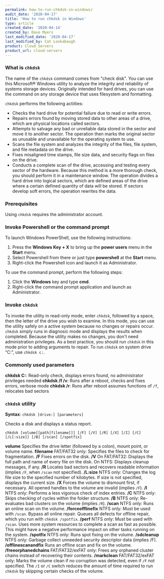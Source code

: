 ```yaml
---
permalink: how-to-run-chkdsk-in-windows/
audit_date: '2020-04-17'
title: 'How to run chkdsk in Windows'
type: article
created_date: '2020-04-14'
created_by: Dave Myers
last_modified_date: '2020-04-17'
last_modified_by: Cat Lookabaugh
product: Cloud Servers
product_url: cloud-servers
---
```


### What is `chkdsk`

The name of the `chkdsk` command comes from "check disk". You can use this Microsoft&reg; Windows utility
to analyze the integrity and reliability of systems storage devices. Originally intended for hard drives,
you can use the command on any storage device that uses filesystem and formatting. 

`chkdsk` performs the following actiities:

- Checks the hard drive for potential failure due to read or write errors. 
- Repairs errors found by moving stored data to other areas of a drive, which are physical locations
  called sectors. 
- Attempts to salvage any bad or unreliable data stored in the sector and move it to another sector. The
  operation then marks the original sector as unusable and unavailable for the operating system to use.
- Scans the file system and analyzes the integrity of the files, file system, and file metadata on the drive.
- Fixes misaligned time stamps, file size data, and security flags on files on the drive.
- Conducts a complete scan of the drive, accessing and testing every sector of the hardware. Because this method
  is a more thorough check, you should perform it in a maintenance window. The operation divides a hard drive
  into logical sectors, which are defined areas of the drive where a certain defined quantity of data will be stored.
  If sectors develop soft errors, the operation rewrites the data.

### Prerequisites

Using `chkdsk` requires the administrator account.

### Invoke Powershell or the command prompt

To launch Windows PowerShell, use the following instructions:

1. Press the **Windows Key + X** to bring up the **power users** menu in the **Start** menu. 
2. Select Powershell from there or just type **powershell** at the **Start** menu.
3. Right-click the Powershell icon and launch it as Administrator. 

To use the command prompt, perform the following steps:

1. Click the **Windows** key and type **cmd**.
2. Right-click the command prompt application and launch as Administrator. 

### Invoke `chkdsk`

To invoke the utility in read-only mode, enter `chkdsk`, followed by a space, then the letter of the
drive you wish to examine. In this mode, you can use the utility safely on a active system because no
changes or repairs occur. `chkdsk` simply runs in diagnosic mode and displays the results when completed.
Because the utility makes no changes, you don't need administration privileges. As a best practice, you
should run `chkdsk` in this mode prior to adding arguments to repair. To run `chkdsk` on system drive “C:”,
use `chkdsk c:`. 

### Commonly used parameters

**chkdsk C:**: Read-only check, displays errors found, no administrator privileges needed
**chkdsk /f /v**: Runs after a reboot, checks and fixes errors, verbose mode
**chkdsk /r**: Runs after reboot assumes functions of `/f`, relocates bad sectors

### `chkdsk` utility

**Syntax**: `chkdsk [drive:] [parameters]`

Checks a disk and displays a status report.

`chkdsk [volume[[path]filename]]] [/F] [/V] [/R] [/X] [/I] [/C] [/L[:size]] [/B] [/scan] [/spotfix]`

**volume**              Specifies the drive letter (followed by a colon), mount point, or volume name.
**filename**            FAT/FAT32 only: Specifies the files to check for fragmentation.
**/F**                  Fixes errors on the disk.
**/V**                  On FAT/FAT32: Displays the full path and name of every file on the disk.
                        On NTFS: Displays cleanup messages, if any.
**/R**                  Locates bad sectors and recovers readable information (implies `/F`, when `/scan` not specified).
**/L:size**             NTFS only:  Changes the log file size to the specified number of kilobytes.  If size is not
                        specified, displays the current size.
**/X**                  Forces the volume to dismount first, if necessary. All opened handles to the volume are
                        invalid (implies `/F`).
**/I**                  NTFS only: Performs a less vigorous check of index entries.
**/C**                  NTFS only: Skips checking of cycles within the folder structure.
**/B**                  NTFS only: Re-evaluates bad clusters on the volume (implies `/R`).
**/scan**               NTFS only: Runs an online scan on the volume.
**/forceofflinefix**    NTFS only: Must be used with `/scan`. Bypass all online repair. Queues all defects
                        for offline repair, which you run with `chkdsk /spotfix`.
**/perf**               NTFS only: Must be used with `/scan`. Uses more system resources to complete a scan as
                        fast as possible. This might have a negative performance impact on other tasks running on
                        the system.
**/spotfix**            NTFS only: Runs spot fixing on the volume.
**/sdcleanup**          NTFS only: Garbage collect unneeded security descriptor data (implies /F).
**/offlinescanandfix**  Runs an offline scan and fix on the volume.
**/freeorphanedchains** FAT/FAT32/exFAT only: Frees any orphaned cluster chains instead of recovering their contents.
**/markclean**          FAT/FAT32/exFAT only: Marks the volume clean if no corruption was detected, even if `/F` 
                        not specified. The `/I` or `/C` switch reduces the amount of time required to run 
                        `chkdsk` by skipping certain checks of the volume.
